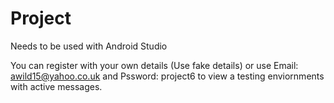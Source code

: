 # Project

Needs to be used with Android Studio 

You can register with your own details (Use fake details) or use Email: awild15@yahoo.co.uk and Pssword: project6 to view a testing enviornments with active messages. 

